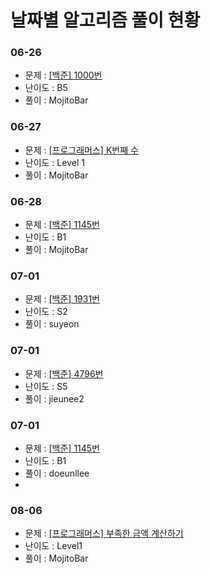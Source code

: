 # 날짜별 알고리즘 풀이 현황
### 06-26
- 문제 : [[백준] 1000번](https://www.acmicpc.net/problem/1000)
- 난이도 : B5
- 풀이 : MojitoBar

### 06-27
- 문제 : [[프로그래머스] K번째 수](https://programmers.co.kr/learn/courses/30/lessons/42748)
- 난이도 : Level 1
- 풀이 : MojitoBar

### 06-28
- 문제 : [[백준] 1145번](https://www.acmicpc.net/problem/1145)
- 난이도 : B1
- 풀이 : MojitoBar

### 07-01
- 문제 : [[백준] 1931번](https://www.acmicpc.net/problem/1931)
- 난이도 : S2
- 풀이 : suyeon

### 07-01
- 문제 : [[백준] 4796번](https://www.acmicpc.net/problem/4796)
- 난이도 : S5
- 풀이 : jieunee2

### 07-01
- 문제 : [[백준] 1145번](https://www.acmicpc.net/problem/1145)
- 난이도 : B1
- 풀이 : doeunllee
- 
### 08-06
- 문제 : [[프로그래머스] 부족한 금액 계산하기](https://programmers.co.kr/learn/courses/30/lessons/82612)
- 난이도 : Level1
- 풀이 : MojitoBar


